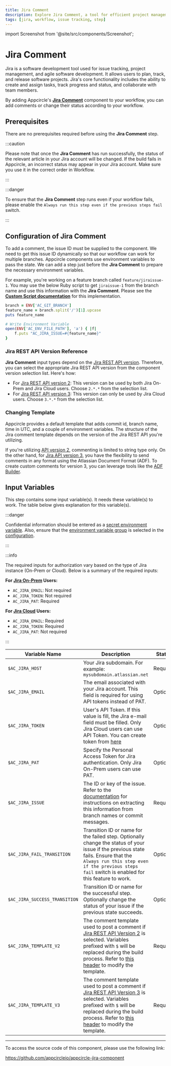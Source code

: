```yaml
---
title: Jira Comment
description: Explore Jira Comment, a tool for efficient project management and issue tracking. Enhance your workflow with Appcircle's integration.
tags: [jira, workflow, issue tracking, step]
---
```


import Screenshot from '@site/src/components/Screenshot';

# Jira Comment

Jira is a software development tool used for issue tracking, project management, and agile software development. It allows users to plan, track, and release software projects. Jira's core functionality includes the ability to create and assign tasks, track progress and status, and collaborate with team members.

By adding Appcircle's [**Jira Comment**](https://github.com/appcircleio/appcircle-jira-component/) component to your workflow, you can add comments or change their status according to your workflow.

<Screenshot url='https://cdn.appcircle.io/docs/assets/jira-component1.png' />

## Prerequisites

There are no prerequisites required before using the **Jira Comment** step.

:::caution

Please note that once the **Jira Comment** has run successfully, the status of the relevant article in your Jira account will be changed. If the build fails in Appcircle, an incorrect status may appear in your Jira account. Make sure you use it in the correct order in Workflow.

:::

:::danger

To ensure that the **Jira Comment** step runs even if your workflow fails, please enable the `Always run this step even if the previous steps fail` switch.

<Screenshot url='https://cdn.appcircle.io/docs/assets/BE3199-jiraPrerequisites.png' />

:::

## Configuration of Jira Comment

To add a comment, the issue ID must be supplied to the component. We need to get this issue ID dynamically so that our workflow can work for multiple branches. Appcircle components use environment variables to pass the state. We can add a step just before the **Jira Comment** to prepare the necessary environment variables.

For example, you're working on a feature branch called `feature/jiraissue-1`. You may use the below Ruby script to get `jiraissue-1` from the branch name and use this information with the **Jira Comment**. Please see the [**Custom Script documentation**](/workflows/common-workflow-steps/custom-script) for this implementation.

```ruby
branch = ENV['AC_GIT_BRANCH']
feature_name = branch.split('/')[1].upcase
puts feature_name

# Write Environment Variable
open(ENV['AC_ENV_FILE_PATH'], 'a') { |f|
    f.puts "AC_JIRA_ISSUE=#{feature_name}"
}
```

### Jira REST API Version Reference

**Jira Comment** input types depend on the [Jira REST API version](https://developer.atlassian.com/server/jira/platform/rest-apis/#uri-structure). Therefore, you can select the appropriate Jira REST API version from the component version selection list. Here's how:

- For [Jira REST API version 2](https://developer.atlassian.com/cloud/jira/platform/rest/v2/intro/#version): This version can be used by both Jira On-Prem and Jira Cloud users. Choose `2.*.*` from the selection list.
- For [Jira REST API version 3](https://developer.atlassian.com/cloud/jira/platform/rest/v3/intro/#version): This version can only be used by Jira Cloud users. Choose `3.*.*` from the selection list.

<Screenshot url='https://cdn.appcircle.io/docs/assets/BE3199-jiraAPIVersion.png' />

### Changing Template

Appcircle provides a default template that adds commit id, branch name, time in UTC, and a couple of environment variables. The structure of the Jira comment template depends on the version of the Jira REST API you're utilizing.

If you're utilizing [API version 2](https://developer.atlassian.com/cloud/jira/platform/rest/v2/api-group-issue-comments/#api-rest-api-2-issue-issueidorkey-comment-post), commenting is limited to string type only. On the other hand, for [Jira API version 3](https://developer.atlassian.com/cloud/jira/platform/rest/v3/api-group-issue-comments/#api-rest-api-3-issue-issueidorkey-comment-post), you have the flexibility to send comments in any format using the Atlassian Document Format (ADF). To create custom comments for version 3, you can leverage tools like the [ADF Builder](https://developer.atlassian.com/cloud/jira/platform/apis/document/playground/).

## Input Variables

This step contains some input variable(s). It needs these variable(s) to work. The table below gives explanation for this variable(s).

<Screenshot url='https://cdn.appcircle.io/docs/assets/BE3199-jiraInput.png' />

:::danger

Confidential information should be entered as a [secret environment variable](/environment-variables/managing-variables#adding-key-and-text-based-value-pairs). Also, ensure that the [environment variable group](/environment-variables/managing-variables#using-environment-variable-groups-in-builds) is selected in the [configuration](/build/build-process-management/build-profile-configuration/).

:::

:::info

The required inputs for authorization vary based on the type of Jira instance (On-Prem or Cloud). Below is a summary of the required inputs:

**For [Jira On-Prem](https://confluence.atlassian.com/enterprise/using-personal-access-tokens-1026032365.html) Users:**
- `AC_JIRA_EMAIL`: Not required
- `AC_JIRA_TOKEN`: Not required
- `AC_JIRA_PAT`: Required

**For [Jira Cloud](https://support.atlassian.com/atlassian-account/docs/manage-api-tokens-for-your-atlassian-account/) Users:**
- `AC_JIRA_EMAIL`: Required
- `AC_JIRA_TOKEN`: Required
- `AC_JIRA_PAT`: Not required

:::

| Variable Name                 | Description                                                                                                                                                                           | Status   |
| ----------------------------- | ------------------------------------------------------------------------------------------------------------------------------------------------------------------------------------- | -------- |
| `$AC_JIRA_HOST`               | Your Jira subdomain. For example: `mysubdomain.atlassian.net`                                                                                                                         | Required |
| `$AC_JIRA_EMAIL`              | The email associated with your Jira account. This field is required for using API tokens instead of PAT.         | Optional |
| `$AC_JIRA_TOKEN`              | User's API Token. If this value is fill, the Jira e-mail field must be filled. Only Jira Cloud users can use API Token. You can create token from [here](https://id.atlassian.com/manage-profile/security/api-tokens) | Optional |
| `$AC_JIRA_PAT`              | Specify the Personal Access Token for Jira authentication. Only Jira On-Prem users can use PAT.  | Optional |
| `$AC_JIRA_ISSUE`              | The ID or key of the issue. Refer to the [documentation](https://docs.appcircle.io/integrations/jira-integration) for instructions on extracting this information from branch names or commit messages. | Required |
| `$AC_JIRA_FAIL_TRANSITION`    | Transition ID or name for the failed step. Optionally change the status of your issue if the previous state fails. Ensure that the `Always run this step even if the previous steps fail` switch is enabled for this feature to work.  | Optional |
| `$AC_JIRA_SUCCESS_TRANSITION` | Transition ID or name for the successful step. Optionally change the status of your issue if the previous state succeeds.                                                    | Optional |
| `$AC_JIRA_TEMPLATE_V2`           | The comment template used to post a comment if [Jira REST API Version 2](#jira-rest-api-version-reference) is selected. Variables prefixed with `$` will be replaced during the build process. Refer to [this header](#changing-template) to modify the template. | Required |
| `$AC_JIRA_TEMPLATE_V3`           | The comment template used to post a comment if [Jira REST API Version 3](#jira-rest-api-version-reference) is selected. Variables prefixed with `$` will be replaced during the build process. Refer to [this header](#changing-template) to modify the template. | Required |

---

To access the source code of this component, please use the following link:

https://github.com/appcircleio/appcircle-jira-component
